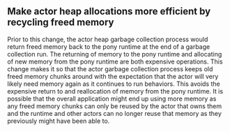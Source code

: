 ## Make actor heap allocations more efficient by recycling freed memory

Prior to this change, the actor heap garbage collection process would return freed memory back to the pony runtime at the end of a garbage collection run. The returning of memory to the pony runtime and allocating of new memory from the pony runtime are both expensive operations. This change makes it so that the actor garbage collection process keeps old freed memory chunks around with the expectation that the actor will very likely need memory again as it continues to run behaviors. This avoids the expensive return to and reallocation of memory from the pony runtime. It is possible that the overall application might end up using more memory as any freed memory chunks can only be reused by the actor that owns them and the runtime and other actors can no longer reuse that memory as they previously might have been able to.